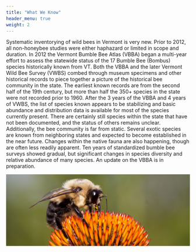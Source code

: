 ```yaml
---
title: "What We Know"
header_menu: true
weight: 2
---
```

Systematic inventorying of wild bees in Vermont is very new. Prior to 2012, all non-honeybee studies were either haphazard or limited in scope and duration. In 2012 the Vermont Bumble Bee Atlas (VBBA) began a multi-year effort to assess the statewide status of the 17 Bumble Bee (Bombus) species historically known from VT. Both the VBBA and the later Vermont Wild Bee Survey (VWBS) combed through museum specimens and other historical records to piece together a picture of the historical bee community in the state. The earliest known records are from the second half of the 19th century, but more than half the 350+ species in the state were not recorded prior to 1960.
After the 3 years of the VBBA and 4 years of VWBS, the list of species known appears to be stabilizing and basic abundance and distribution data is available for most of the species currently present. There are certainly still species within the state that have not been documented, and the status of others remains unclear. Additionally, the bee community is far from static. Several exotic species are known from neighboring states and expected to become established in the near future. Changes within the native fauna are also happening, though are often less readily apparent. Ten years of standardized bumble bee surveys showed gradual, but significant changes in species diversity and relative abundance of many species. An update on the VBBA is in preparation.

![Bombus griseocollis](images/Bombus-griseocollis.jpg)
